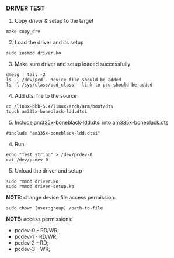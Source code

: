 ### DRIVER TEST

1. Copy driver & setup to the target
```
make copy_drv
```

2. Load the driver and its setup
```
sudo insmod driver.ko
```

3. Make sure driver and setup loaded successfully
```
dmesg | tail -2
ls -l /dev/pcd - device file should be added
ls -l /sys/class/pcd_class - link to pcd should be added
```
4. Add dtsi file to the source
```
cd /linux-bbb-5.4/linux/arch/arm/boot/dts
touch am335x-boneblack-ldd.dtsi
```

5. Include am335x-boneblack-ldd.dtsi into am335x-boneblack.dts
```
#include "am335x-boneblack-ldd.dtsi"
```



4. Run
```
echo "Test string" > /dev/pcdev-0
cat /dev/pcdev-0
```

5. Unload the driver and setup
```
sudo rmmod driver.ko
sudo rmmod driver-setup.ko
```

**NOTE:** change device file access permission:
```
sudo chown [user:group] /path-to-file
```

**NOTE:** access permissions:
- pcdev-0 - RD/WR;
- pcdev-1 - RD/WR;
- pcdev-2 - RD;
- pcdev-3 - WR;

